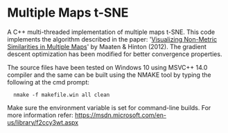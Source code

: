 # Multiple Maps t-SNE
A C++ multi-threaded implementation of multiple maps t-SNE. This code implements the algorithm described in the paper: '[Visualizing Non-Metric Similarities in Multiple Maps](https://lvdmaaten.github.io/publications/papers/MachLearn_2012.pdf)' by Maaten & Hinton (2012). The gradient descent optimization has been modified for better convergence properties.

The source files have been tested on Windows 10 using MSVC++ 14.0 compiler and the same can be built using the NMAKE tool by typing the following at the cmd prompt:
```
  nmake -f makefile.win all clean
```
Make sure the environment variable is set for command-line builds. For more information refer: https://msdn.microsoft.com/en-us/library/f2ccy3wt.aspx


